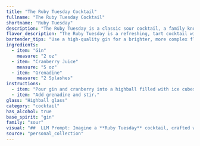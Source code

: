 ```yaml
---
title: "The Ruby Tuesday Cocktail"
fullname: "The Ruby Tuesday Cocktail"
shortname: "Ruby Tuesday"
description: "The Ruby Tuesday is a classic sour cocktail, a family known for its tart and refreshing flavors.  While its exact origin is unknown, it likely emerged in the 1950s-60s, taking inspiration from the popularity of sour cocktails and the bright red hues of cranberry and grenadine. "
flavor_description: "The Ruby Tuesday is a refreshing, tart cocktail with a vibrant crimson hue. The gin provides a juniper-forward backbone, while cranberry juice adds a sharp, tangy sweetness. Grenadine contributes a delicate touch of sweetness and a hint of pomegranate flavor, rounding out the cocktail with a balanced finish. "
bartender_tips: "Use a high-quality gin for a brighter, more complex flavor.  Chill all ingredients beforehand for a refreshing drink.  Shake with ice vigorously to ensure thorough mixing.  Don't over-pour grenadine; a small amount adds color and sweetness without overpowering the cranberry.  Garnish with a lime wedge or a sprig of rosemary for a festive touch. "
ingredients:
  - item: "Gin"
    measure: "2 oz"
  - item: "Cranberry Juice"
    measure: "5 oz"
  - item: "Grenadine"
    measure: "2 Splashes"
instructions:
  - item: "Pour gin and cranberry into a highball filled with ice cubes."
  - item: "Add grenadine and stir."
glass: "Highball glass"
category: "cocktail"
has_alcohol: true
base_spirit: "gin"
family: "sour"
visual: "##  LLM Prompt: Imagine a **Ruby Tuesday** cocktail, crafted with **gin, cranberry juice, and grenadine**. Describe its appearance in detail, focusing on the following aspects:* **Color:** What shade of red is the drink? Is it a vibrant crimson, a deep ruby, or something in between? Does it have any hints of other colors, like pink or orange? * **Clarity:** Is the cocktail clear, or does it have a slightly cloudy appearance? Does it have any shimmering or iridescent qualities?* **Texture:** Is the drink smooth or does it have a layered appearance? Are there any visible ingredients like ice cubes or fruit garnishes?* **Overall Impression:** How would you describe the visual appeal of this cocktail? Is it inviting, sophisticated, or playful?Please provide a detailed description of the Ruby Tuesday's appearance, using vivid language and imagery. "
source: "personal_collection"
---
```


